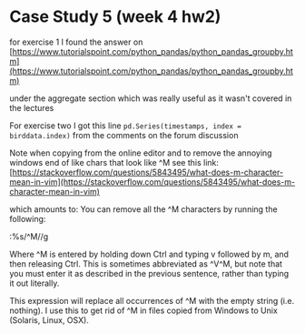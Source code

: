 # Case Study 5 (week 4 hw2)

for exercise 1 I found the answer on [https://www.tutorialspoint.com/python_pandas/python_pandas_groupby.htm](https://www.tutorialspoint.com/python_pandas/python_pandas_groupby.htm) 

under the aggregate section which was really useful as it wasn't covered in the lectures


For exercise two I got this line `pd.Series(timestamps, index = birddata.index)` from the comments on the forum discussion

Note when copying from the online editor and to remove the annoying windows end of like chars that look like ^M see this link:
[https://stackoverflow.com/questions/5843495/what-does-m-character-mean-in-vim](https://stackoverflow.com/questions/5843495/what-does-m-character-mean-in-vim)

which amounts to:
You can remove all the ^M characters by running the following:

:%s/^M//g

Where ^M is entered by holding down Ctrl and typing v followed by m, and then releasing Ctrl. This is sometimes abbreviated as ^V^M, but note that you must enter it as described in the previous sentence, rather than typing it out literally.

This expression will replace all occurrences of ^M with the empty string (i.e. nothing). I use this to get rid of ^M in files copied from Windows to Unix (Solaris, Linux, OSX).

